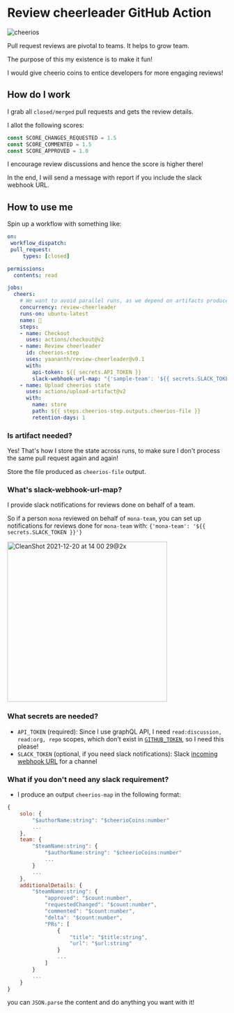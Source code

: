 # Review cheerleader GitHub Action

![cheerios](https://user-images.githubusercontent.com/12280011/146829936-2190b1a5-cdde-4b36-b8ca-6fa6813cc97e.jpeg)

Pull request reviews are pivotal to teams. It helps to grow team.

The purpose of this my existence is to make it fun!

I would give cheerio coins to entice developers for more engaging reviews!

## How do I work

I grab all `closed/merged` pull requests and gets the review details.

I allot the following scores:

```js
const SCORE_CHANGES_REQUESTED = 1.5
const SCORE_COMMENTED = 1.5
const SCORE_APPROVED = 1.0
```

I encourage review discussions and hence the score is higher there!

In the end, I will send a message with report if you include the slack webhook URL.

## How to use me

Spin up a workflow with something like:

```yaml
on:
 workflow_dispatch:
 pull_request:
     types: [closed]

permissions:
  contents: read

jobs:
  cheers:
    # We want to avoid parallel runs, as we depend on artifacts produced by previous runs
    concurrency: review-cheerleader
    runs-on: ubuntu-latest
    name: 🎉
    steps:
    - name: Checkout
      uses: actions/checkout@v2
    - name: Review cheerleader
      id: cheerios-step
      uses: yaananth/review-cheerleader@v0.1
      with:
        api-token: ${{ secrets.API_TOKEN }}
        slack-webhook-url-map: "{'sample-team': '${{ secrets.SLACK_TOKEN }}'}"
    - name: Upload cheerios state
      uses: actions/upload-artifact@v2
      with:
        name: store
        path: ${{ steps.cheerios-step.outputs.cheerios-file }}
        retention-days: 1
```

### Is artifact needed?

Yes! That's how I store the state across runs, to make sure I don't process the same pull request again and again!

Store the file produced as `cheerios-file` output.

### What's slack-webhook-url-map?

I provide slack notifications for reviews done on behalf of a team.

So if a person `mona` reviewed on behalf of `mona-team`, you can set up notifications for reviews done for `mona-team` with: `{'mona-team': '${{ secrets.SLACK_TOKEN }}'}`

<img width="367" alt="CleanShot 2021-12-20 at 14 00 29@2x" src="https://user-images.githubusercontent.com/12280011/146818895-0a854ed4-f435-4141-926c-bb1e79a134b6.png">


### What secrets are needed?

- `API_TOKEN` (required): Since I use graphQL API, I need `read:discussion, read:org, repo` scopes, which don't exist in [`GITHUB_TOKEN`](https://docs.github.com/en/actions/security-guides/automatic-token-authentication), so I need this please!
- `SLACK_TOKEN` (optional, if you need slack notifications): Slack [incoming webhook URL](https://api.slack.com/messaging/webhooks) for a channel

### What if you don't need any slack requirement?

- I produce an output `cheerios-map` in the following format:

```js
{
    solo: {
        "$authorName:string": "$cheerioCoins:number"
        ...
    },
    team: {
        "$teamName:string": {
            "$authorName:string": "$cheerioCoins:number"
            ...
        }
        ...
    },
    additionalDetails: {
        "$teamName:string": {
            "approved": "$count:number",
            "requestedChanged": "$count:number",
            "commented": "$count:number",
            "delta": "$count:number",
            "PRs": [
                {
                    "title": "$title:string",
                    "url": "$url:string"
                }
                ...
            ]
        }
        ...
    }
}
```

you can `JSON.parse` the content and do anything you want with it!
